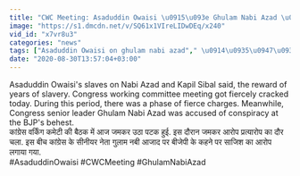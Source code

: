 ```yaml
---
title: "CWC Meeting: Asaduddin Owaisi \u0915\u093e Ghulam Nabi Azad \u092a\u0930 \u0928\u093f\u0936\u093e\u0928\u093e \u0935\u0928\u0907\u0902\u0921\u093f\u092f\u093e \u0939\u093f\u0902\u0926\u0940"
image: "https://s1.dmcdn.net/v/SQ61x1VIreLIDwDEq/x240"
vid_id: "x7vr8u3"
categories: "news"
tags: ["Asaduddin Owaisi on ghulam nabi azad"," \u0914\u0935\u0947\u0938\u0940 \u0917\u0941\u0932\u093e\u092e \u0928\u092c\u0940 \u0906\u091c\u093e\u0926 \u092a\u0930"," sonia gandhi resign"]
date: "2020-08-30T13:57:04+03:00"
---
```

Asaduddin Owaisi's slaves on Nabi Azad and Kapil Sibal said, the reward of years of slavery. Congress working committee meeting got fiercely cracked today. During this period, there was a phase of fierce charges. Meanwhile, Congress senior leader Ghulam Nabi Azad was accused of conspiracy at the BJP's behest.  <br>कांग्रेस वर्किंग कमेटी की बैठक में आज जमकर उठा पटक हुई. इस दौरान जमकर आरोप प्रत्यारोप का दौर चला. इस बीच कांग्रेस के सीनीयर नेता गुलाम नबी आजाद पर बीजेपी के कहने पर साजिश का आरोप लगाया गया.   <br>#AsaduddinOwaisi #CWCMeeting #GhulamNabiAzad

